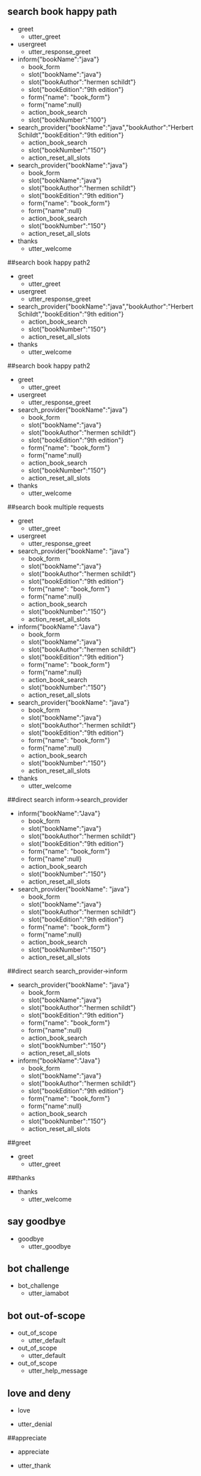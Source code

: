 ## search book happy path
* greet
  - utter_greet
* usergreet
  - utter_response_greet
* inform{"bookName":"java"}
  - book_form
  - slot{"bookName":"java"}
  - slot{"bookAuthor":"hermen schildt"}
  - slot{"bookEdition":"9th edition"}
  - form{"name": "book_form"}
  - form{"name":null}
  - action_book_search
  - slot{"bookNumber":"100"}
* search_provider{"bookName":"java","bookAuthor":"Herbert Schildt","bookEdition":"9th edition"}
  - action_book_search
  - slot{"bookNumber":"150"}
  - action_reset_all_slots
* search_provider{"bookName":"java"}
  - book_form
  - slot{"bookName":"java"}
  - slot{"bookAuthor":"hermen schildt"}
  - slot{"bookEdition":"9th edition"}
  - form{"name": "book_form"}
  - form{"name":null}
  - action_book_search
  - slot{"bookNumber":"150"}
  - action_reset_all_slots
* thanks
  - utter_welcome

##search book happy path2
* greet
  - utter_greet
* usergreet
  - utter_response_greet
* search_provider{"bookName":"java","bookAuthor":"Herbert Schildt","bookEdition":"9th edition"}
  - action_book_search
  - slot{"bookNumber":"150"}
  - action_reset_all_slots
* thanks
  - utter_welcome

##search book happy path2
* greet
  - utter_greet
* usergreet
  - utter_response_greet
* search_provider{"bookName":"java"}
  - book_form
  - slot{"bookName":"java"}
  - slot{"bookAuthor":"hermen schildt"}
  - slot{"bookEdition":"9th edition"}
  - form{"name": "book_form"}
  - form{"name":null}
  - action_book_search
  - slot{"bookNumber":"150"}
  - action_reset_all_slots
* thanks
  - utter_welcome

##search book multiple requests
* greet
  - utter_greet
* usergreet
  - utter_response_greet
* search_provider{"bookName": "java"}
  - book_form
  - slot{"bookName":"java"}
  - slot{"bookAuthor":"hermen schildt"}
  - slot{"bookEdition":"9th edition"}
  - form{"name": "book_form"}
  - form{"name":null}
  - action_book_search
  - slot{"bookNumber":"150"}
  - action_reset_all_slots
* inform{"bookName":"Java"}
  - book_form
  - slot{"bookName":"java"}
  - slot{"bookAuthor":"hermen schildt"}
  - slot{"bookEdition":"9th edition"}
  - form{"name": "book_form"}
  - form{"name":null}
  - action_book_search
  - slot{"bookNumber":"150"}
  - action_reset_all_slots
* search_provider{"bookName": "java"}
  - book_form
  - slot{"bookName":"java"}
  - slot{"bookAuthor":"hermen schildt"}
  - slot{"bookEdition":"9th edition"}
  - form{"name": "book_form"}
  - form{"name":null}
  - action_book_search
  - slot{"bookNumber":"150"}
  - action_reset_all_slots
* thanks
  - utter_welcome

##direct search inform->search_provider
* inform{"bookName":"Java"}
  - book_form
  - slot{"bookName":"java"}
  - slot{"bookAuthor":"hermen schildt"}
  - slot{"bookEdition":"9th edition"}
  - form{"name": "book_form"}
  - form{"name":null}
  - action_book_search
  - slot{"bookNumber":"150"}
  - action_reset_all_slots
* search_provider{"bookName": "java"}
  - book_form
  - slot{"bookName":"java"}
  - slot{"bookAuthor":"hermen schildt"}
  - slot{"bookEdition":"9th edition"}
  - form{"name": "book_form"}
  - form{"name":null}
  - action_book_search
  - slot{"bookNumber":"150"}
  - action_reset_all_slots

##direct search search_provider->inform
* search_provider{"bookName": "java"}
  - book_form
  - slot{"bookName":"java"}
  - slot{"bookAuthor":"hermen schildt"}
  - slot{"bookEdition":"9th edition"}
  - form{"name": "book_form"}
  - form{"name":null}
  - action_book_search
  - slot{"bookNumber":"150"}
  - action_reset_all_slots
* inform{"bookName":"Java"}
  - book_form
  - slot{"bookName":"java"}
  - slot{"bookAuthor":"hermen schildt"}
  - slot{"bookEdition":"9th edition"}
  - form{"name": "book_form"}
  - form{"name":null}
  - action_book_search
  - slot{"bookNumber":"150"}
  - action_reset_all_slots

##greet
* greet
  - utter_greet

##thanks
* thanks
  - utter_welcome

## say goodbye
* goodbye
  - utter_goodbye

## bot challenge
* bot_challenge
  - utter_iamabot

## bot out-of-scope
* out_of_scope
  - utter_default
* out_of_scope
  - utter_default
* out_of_scope
  - utter_help_message

## love and deny
 * love
  - utter_denial

##appreciate
 * appreciate
  - utter_thank
